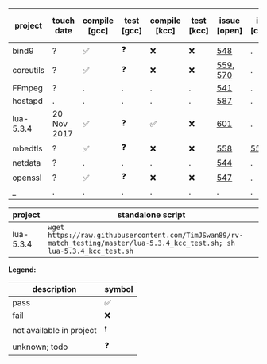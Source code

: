 

| project | touch date | compile [gcc] | test [gcc] | compile [kcc] | test [kcc] | issue [open] | issue [closed] | exists standalone script |
| --- | --- | --- | --- | --- | --- | --- | --- | --- |
| bind9 | ? | ✅ |❓| ❌ | ❌ |[548](https://github.com/runtimeverification/rv-match/issues/548)|.|none
| coreutils | ? | ✅ |❓| ❌ | ❌ |[559](https://github.com/runtimeverification/rv-match/issues/559), [570](https://github.com/runtimeverification/rv-match/issues/570)|.|none
| FFmpeg | ? | . | . | . | . | [541](https://github.com/runtimeverification/rv-match/issues/541) | . | . |
| hostapd | . | . | . | . | . | [587](https://github.com/runtimeverification/rv-match/issues/587) | . | . |
| lua-5.3.4 | 20 Nov 2017 | ✅ |❓| ✅ | ❌ | [601](https://github.com/runtimeverification/rv-match/issues/601)|.|see next table
| mbedtls | ? | ✅ |❓| ❌ | ❌ | [558](https://github.com/runtimeverification/rv-match/issues/558)|[550](https://github.com/runtimeverification/rv-match/issues/550)|none
| netdata | ? | . | . | . | . | [544](https://github.com/runtimeverification/rv-match/issues/544) | . | . |
| openssl | ? | ✅ |❓|❌|❌| [547](https://github.com/runtimeverification/rv-match/issues/547)|.|none
| _ | . | . | . | . | . | . | . | . |


| project | standalone script |
| --- | --- |
| lua-5.3.4 | `wget https://raw.githubusercontent.com/TimJSwan89/rv-match_testing/master/lua-5.3.4_kcc_test.sh; sh lua-5.3.4_kcc_test.sh`

**Legend:**

| description | symbol |
| --- | --- |
| pass | :white_check_mark: |
| fail | :x: |
| not available in project | :exclamation: |
| unknown; todo | :question: |